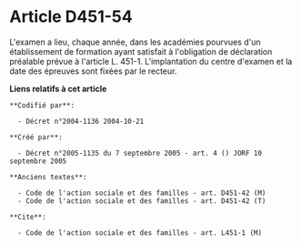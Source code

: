 # Article D451-54

L'examen a lieu, chaque année, dans les académies pourvues d'un établissement de formation ayant satisfait à l'obligation de
déclaration préalable prévue à l'article L. 451-1. L'implantation du centre d'examen et la date des épreuves sont fixées par
le recteur.

**Liens relatifs à cet article**

	**Codifié par**:

	  - Décret n°2004-1136 2004-10-21

	**Créé par**:

	  - Décret n°2005-1135 du 7 septembre 2005 - art. 4 () JORF 10 septembre 2005

	**Anciens textes**:

	  - Code de l'action sociale et des familles - art. D451-42 (M)
	  - Code de l'action sociale et des familles - art. D451-42 (T)

	**Cite**:

	  - Code de l'action sociale et des familles - art. L451-1 (M)
